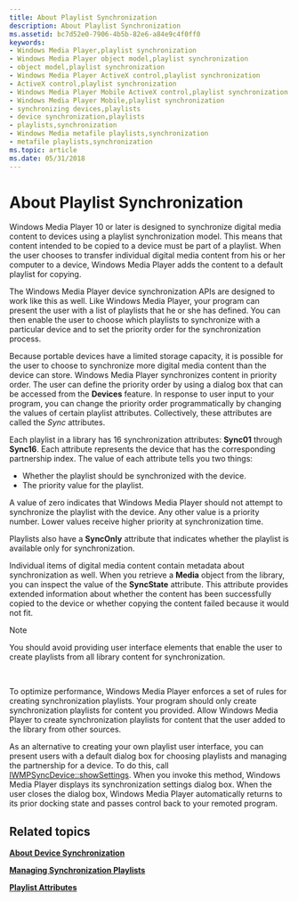 ```yaml
---
title: About Playlist Synchronization
description: About Playlist Synchronization
ms.assetid: bc7d52e0-7906-4b5b-82e6-a84e9c4f0ff0
keywords:
- Windows Media Player,playlist synchronization
- Windows Media Player object model,playlist synchronization
- object model,playlist synchronization
- Windows Media Player ActiveX control,playlist synchronization
- ActiveX control,playlist synchronization
- Windows Media Player Mobile ActiveX control,playlist synchronization
- Windows Media Player Mobile,playlist synchronization
- synchronizing devices,playlists
- device synchronization,playlists
- playlists,synchronization
- Windows Media metafile playlists,synchronization
- metafile playlists,synchronization
ms.topic: article
ms.date: 05/31/2018
---
```


# About Playlist Synchronization

Windows Media Player 10 or later is designed to synchronize digital media content to devices using a playlist synchronization model. This means that content intended to be copied to a device must be part of a playlist. When the user chooses to transfer individual digital media content from his or her computer to a device, Windows Media Player adds the content to a default playlist for copying.

The Windows Media Player device synchronization APIs are designed to work like this as well. Like Windows Media Player, your program can present the user with a list of playlists that he or she has defined. You can then enable the user to choose which playlists to synchronize with a particular device and to set the priority order for the synchronization process.

Because portable devices have a limited storage capacity, it is possible for the user to choose to synchronize more digital media content than the device can store. Windows Media Player synchronizes content in priority order. The user can define the priority order by using a dialog box that can be accessed from the **Devices** feature. In response to user input to your program, you can change the priority order programmatically by changing the values of certain playlist attributes. Collectively, these attributes are called the *Sync* attributes.

Each playlist in a library has 16 synchronization attributes: **Sync01** through **Sync16**. Each attribute represents the device that has the corresponding partnership index. The value of each attribute tells you two things:

-   Whether the playlist should be synchronized with the device.
-   The priority value for the playlist.

A value of zero indicates that Windows Media Player should not attempt to synchronize the playlist with the device. Any other value is a priority number. Lower values receive higher priority at synchronization time.

Playlists also have a **SyncOnly** attribute that indicates whether the playlist is available only for synchronization.

Individual items of digital media content contain metadata about synchronization as well. When you retrieve a **Media** object from the library, you can inspect the value of the **SyncState** attribute. This attribute provides extended information about whether the content has been successfully copied to the device or whether copying the content failed because it would not fit.

> [!Note]  
> You should avoid providing user interface elements that enable the user to create playlists from all library content for synchronization.

 

To optimize performance, Windows Media Player enforces a set of rules for creating synchronization playlists. Your program should only create synchronization playlists for content you provided. Allow Windows Media Player to create synchronization playlists for content that the user added to the library from other sources.

As an alternative to creating your own playlist user interface, you can present users with a default dialog box for choosing playlists and managing the partnership for a device. To do this, call [IWMPSyncDevice::showSettings](/windows/desktop/api/wmp/nf-wmp-iwmpsyncdevice-showsettings). When you invoke this method, Windows Media Player displays its synchronization settings dialog box. When the user closes the dialog box, Windows Media Player automatically returns to its prior docking state and passes control back to your remoted program.

## Related topics

<dl> <dt>

[**About Device Synchronization**](about-device-synchronization.md)
</dt> <dt>

[**Managing Synchronization Playlists**](managing-synchronization-playlists.md)
</dt> <dt>

[**Playlist Attributes**](playlist-attributes.md)
</dt> </dl>

 

 




